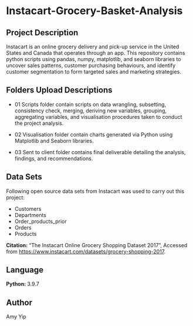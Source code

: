 # Instacart-Grocery-Basket-Analysis
## Project Description
Instacart is an online grocery delivery and pick-up service in the United States and Canada that operates through an app. This repository contains python scripts using pandas, numpy, matplotlib, and seaborn libraries to uncover sales patterns, customer purchasing behaviours, and identify customer segmentation to form targeted sales and marketing strategies.

## Folders Upload Descriptions
* 01 Scripts folder contain scripts on data wrangling, subsetting, consistency check, merging, deriving new variables, grouping, aggregating variables, and visualisation procedures taken to conduct the project analysis.

* 02 Visualisation folder contain charts generated via Python using Matplotlib and Seaborn libraries.

* 03 Sent to client folder contains final deliverable detailing the analysis, findings, and recommendations.

## Data Sets
Following open source data sets from Instacart was used to carry out this project:
* Customers
* Departments
* Order_products_prior
* Orders
* Products

**Citation:** “The Instacart Online Grocery Shopping Dataset 2017”, Accessed from https://www.instacart.com/datasets/grocery-shopping-2017.

## Language
**Python:** 3.9.7

## Author
Amy Yip
